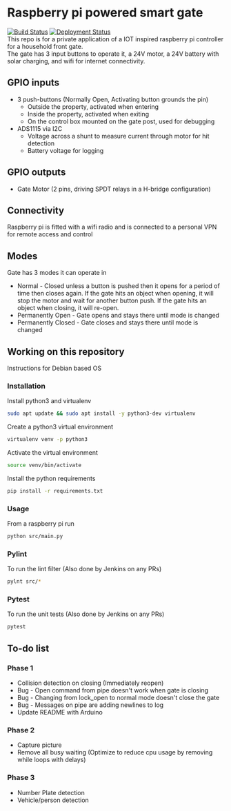 # Raspberry pi powered smart gate
[![Build Status](http://jenkins.thorpe.engineering:8080/buildStatus/icon?job=smart_gate%2Fmaster&subject=build%20status)](http://jenkins.thorpe.engineering:8080/job/smart_gate/job/master/) 
[![Deployment Status](http://jenkins.thorpe.engineering:8080/buildStatus/icon?job=smart-gate-deploy&subject=deployment%20status)](http://jenkins.thorpe.engineering:8080/job/smart-gate-deploy/)  
This repo is for a private application of a IOT inspired raspberry pi controller for a household front gate.  
The gate has 3 input buttons to operate it, a 24V motor, a 24V battery with solar charging, and wifi for internet connectivity.

## GPIO inputs
* 3 push-buttons (Normally Open, Activating button grounds the pin)
  * Outside the property, activated when entering
  * Inside the property, activated when exiting
  * On the control box mounted on the gate post, used for debugging
* ADS1115 via I2C
  * Voltage across a shunt to measure current through motor for hit detection
  * Battery voltage for logging

## GPIO outputs
* Gate Motor (2 pins, driving SPDT relays in a H-bridge configuration)

## Connectivity
Raspberry pi is fitted with a wifi radio and is connected to a personal VPN for remote access and control

## Modes
Gate has 3 modes it can operate in
  * Normal - Closed unless a button is pushed then it opens for a period of time then closes again.
    If the gate hits an object when opening, it will stop the motor and wait for another button push.
    If the gate hits an object when closing, it will re-open.
  * Permanently Open - Gate opens and stays there until mode is changed
  * Permanently Closed - Gate closes and stays there until mode is changed
  
## Working on this repository
Instructions for Debian based OS
### Installation
Install python3 and virtualenv
```bash
sudo apt update && sudo apt install -y python3-dev virtualenv
```

Create a python3 virtual environment
```bash
virtualenv venv -p python3
```

Activate the virtual environment
```bash
source venv/bin/activate
```

Install the python requirements
```bash
pip install -r requirements.txt
```

### Usage
From a raspberry pi run
```bash
python src/main.py
```

### Pylint
To run the lint filter (Also done by Jenkins on any PRs)
```bash
pylnt src/*
```

### Pytest
To run the unit tests (Also done by Jenkins on any PRs)
```bash
pytest
```

## To-do list
### Phase 1
* Collision detection on closing (Immediately reopen)
* Bug - Open command from pipe doesn't work when gate is closing
* Bug - Changing from lock_open to normal mode doesn't close the gate
* Bug - Messages on pipe are adding newlines to log
* Update README with Arduino

### Phase 2
* Capture picture
* Remove all busy waiting (Optimize to reduce cpu usage by removing while loops with delays)

### Phase 3
* Number Plate detection
* Vehicle/person detection
